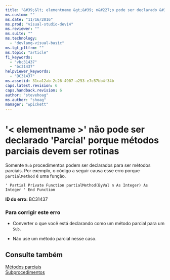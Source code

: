 ```yaml
---
title: "&#39;&lt; elementname &gt;&#39; n&#227;o pode ser declarado &#39;Parcial&#39; porque m&#233;todos parciais devem ser rotinas | Microsoft Docs"
ms.custom: ""
ms.date: "11/16/2016"
ms.prod: "visual-studio-dev14"
ms.reviewer: ""
ms.suite: ""
ms.technology: 
  - "devlang-visual-basic"
ms.tgt_pltfrm: ""
ms.topic: "article"
f1_keywords: 
  - "vbc31437"
  - "bc31437"
helpviewer_keywords: 
  - "BC31437"
ms.assetid: 31ca12ab-2c26-4907-a253-e7c57bb4f34b
caps.latest.revision: 6
caps.handback.revision: 6
author: "stevehoag"
ms.author: "shoag"
manager: "wpickett"
---
```

# &#39;&lt; elementname &gt;&#39; n&#227;o pode ser declarado &#39;Parcial&#39; porque m&#233;todos parciais devem ser rotinas
Somente `Sub` procedimentos podem ser declarados para ser métodos parciais. Por exemplo, o código a seguir causa esse erro porque `partialMethod` é uma função.  
  
```  
' Partial Private Function partialMethod(ByVal n As Integer) As Integer ' End Function  
```  
  
 **ID do erro:** BC31437  
  
### Para corrigir este erro  
  
-   Converter o que você está declarando como um método parcial para um `Sub`.  
  
-   Não use um método parcial nesse caso.  
  
## Consulte também  
 [Métodos parciais](../../visual-basic/programming-guide/language-features/procedures/partial-methods.md)   
 [Subprocedimentos](../../visual-basic/programming-guide/language-features/procedures/sub-procedures.md)